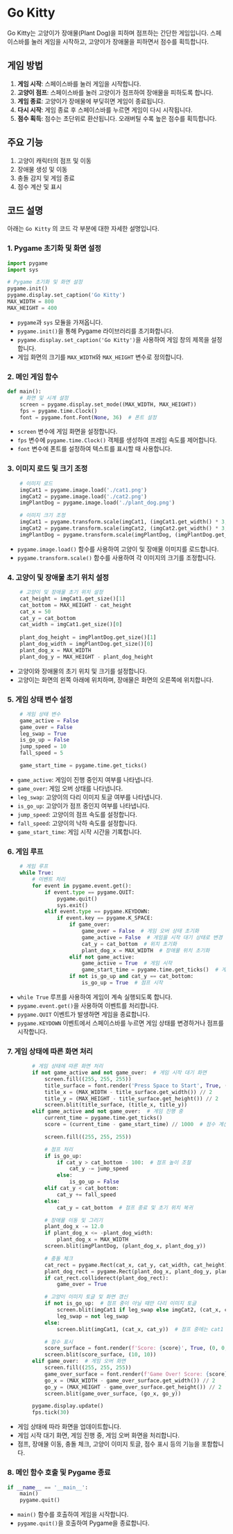 # Go Kitty

Go Kitty는 고양이가 장애물(Plant Dog)을 피하며 점프하는 간단한 게임입니다. 스페이스바를 눌러 게임을 시작하고, 고양이가 장애물을 피하면서 점수를 획득합니다.


## 게임 방법

1. **게임 시작**: 스페이스바를 눌러 게임을 시작합니다.
2. **고양이 점프**: 스페이스바를 눌러 고양이가 점프하여 장애물을 피하도록 합니다.
3. **게임 종료**: 고양이가 장애물에 부딪히면 게임이 종료됩니다.
4. **다시 시작**: 게임 종료 후 스페이스바를 누르면 게임이 다시 시작됩니다.
5. **점수 획득**: 점수는 초단위로 환산됩니다. 오래버틸 수록 높은 점수를 획득합니다.

## 주요 기능
1. 고양이 캐릭터의 점프 및 이동
2. 장애물 생성 및 이동
3. 충돌 감지 및 게임 종료
4. 점수 계산 및 표시

## 코드 설명
아래는 `Go Kitty` 의 코드 각 부분에 대한 자세한 설명입니다.

### 1. Pygame 초기화 및 화면 설정
```python
import pygame
import sys

# Pygame 초기화 및 화면 설정
pygame.init()
pygame.display.set_caption('Go Kitty')
MAX_WIDTH = 800
MAX_HEIGHT = 400
```
- `pygame`과 `sys` 모듈을 가져옵니다.
- `pygame.init()`을 통해 Pygame 라이브러리를 초기화합니다.
- `pygame.display.set_caption('Go Kitty')`을 사용하여 게임 창의 제목을 설정합니다.
- 게임 화면의 크기를 `MAX_WIDTH`와 `MAX_HEIGHT` 변수로 정의합니다.

### 2. 메인 게임 함수
```python
def main():
    # 화면 및 시계 설정
    screen = pygame.display.set_mode((MAX_WIDTH, MAX_HEIGHT))
    fps = pygame.time.Clock()
    font = pygame.font.Font(None, 36)  # 폰트 설정
```
- `screen` 변수에 게임 화면을 설정합니다.
- `fps` 변수에 `pygame.time.Clock()` 객체를 생성하여 프레임 속도를 제어합니다.
- `font` 변수에 폰트를 설정하여 텍스트를 표시할 때 사용합니다.

### 3. 이미지 로드 및 크기 조정
```python
    # 이미지 로드
    imgCat1 = pygame.image.load('./cat1.png')
    imgCat2 = pygame.image.load('./cat2.png')
    imgPlantDog = pygame.image.load('./plant_dog.png')

    # 이미지 크기 조정
    imgCat1 = pygame.transform.scale(imgCat1, (imgCat1.get_width() * 3, imgCat1.get_height() * 3))
    imgCat2 = pygame.transform.scale(imgCat2, (imgCat2.get_width() * 3, imgCat2.get_height() * 3))
    imgPlantDog = pygame.transform.scale(imgPlantDog, (imgPlantDog.get_width() * 2, imgPlantDog.get_height() * 2))
```
- `pygame.image.load()` 함수를 사용하여 고양이 및 장애물 이미지를 로드합니다.
- `pygame.transform.scale()` 함수를 사용하여 각 이미지의 크기를 조정합니다.

### 4. 고양이 및 장애물 초기 위치 설정
```python
    # 고양이 및 장애물 초기 위치 설정
    cat_height = imgCat1.get_size()[1]
    cat_bottom = MAX_HEIGHT - cat_height
    cat_x = 50
    cat_y = cat_bottom
    cat_width = imgCat1.get_size()[0]
    
    plant_dog_height = imgPlantDog.get_size()[1]
    plant_dog_width = imgPlantDog.get_size()[0]
    plant_dog_x = MAX_WIDTH
    plant_dog_y = MAX_HEIGHT - plant_dog_height
```
- 고양이와 장애물의 초기 위치 및 크기를 설정합니다.
- 고양이는 화면의 왼쪽 아래에 위치하며, 장애물은 화면의 오른쪽에 위치합니다.

### 5. 게임 상태 변수 설정
```python
    # 게임 상태 변수
    game_active = False
    game_over = False
    leg_swap = True
    is_go_up = False
    jump_speed = 10
    fall_speed = 5

    game_start_time = pygame.time.get_ticks()
```
- `game_active`: 게임이 진행 중인지 여부를 나타냅니다.
- `game_over`: 게임 오버 상태를 나타냅니다.
- `leg_swap`: 고양이의 다리 이미지 토글 여부를 나타냅니다.
- `is_go_up`: 고양이가 점프 중인지 여부를 나타냅니다.
- `jump_speed`: 고양이의 점프 속도를 설정합니다.
- `fall_speed`: 고양이의 낙하 속도를 설정합니다.
- `game_start_time`: 게임 시작 시간을 기록합니다.

### 6. 게임 루프
```python
    # 게임 루프
    while True:
        # 이벤트 처리
        for event in pygame.event.get():
            if event.type == pygame.QUIT:
                pygame.quit()
                sys.exit()
            elif event.type == pygame.KEYDOWN:
                if event.key == pygame.K_SPACE:
                    if game_over:
                        game_over = False  # 게임 오버 상태 초기화
                        game_active = False  # 게임을 시작 대기 상태로 변경
                        cat_y = cat_bottom  # 위치 초기화
                        plant_dog_x = MAX_WIDTH  # 장애물 위치 초기화
                    elif not game_active:
                        game_active = True  # 게임 시작
                        game_start_time = pygame.time.get_ticks()  # 게임 시작 시간 설정
                    if not is_go_up and cat_y == cat_bottom:
                        is_go_up = True  # 점프 시작
```
- `while True` 루프를 사용하여 게임이 계속 실행되도록 합니다.
- `pygame.event.get()`을 사용하여 이벤트를 처리합니다.
- `pygame.QUIT` 이벤트가 발생하면 게임을 종료합니다.
- `pygame.KEYDOWN` 이벤트에서 스페이스바를 누르면 게임 상태를 변경하거나 점프를 시작합니다.

### 7. 게임 상태에 따른 화면 처리
```python
        # 게임 상태에 따른 화면 처리
        if not game_active and not game_over:  # 게임 시작 대기 화면
            screen.fill((255, 255, 255))
            title_surface = font.render('Press Space to Start', True, (0, 0, 0))
            title_x = (MAX_WIDTH - title_surface.get_width()) // 2
            title_y = (MAX_HEIGHT - title_surface.get_height()) // 2
            screen.blit(title_surface, (title_x, title_y))
        elif game_active and not game_over:  # 게임 진행 중
            current_time = pygame.time.get_ticks()
            score = (current_time - game_start_time) // 1000  # 점수 계산

            screen.fill((255, 255, 255))

            # 점프 처리
            if is_go_up:
                if cat_y > cat_bottom - 100:  # 점프 높이 조절
                    cat_y -= jump_speed
                else:
                    is_go_up = False
            elif cat_y < cat_bottom:
                cat_y += fall_speed
            else:
                cat_y = cat_bottom  # 점프 종료 및 초기 위치 복귀

            # 장애물 이동 및 그리기
            plant_dog_x -= 12.0
            if plant_dog_x <= -plant_dog_width:
                plant_dog_x = MAX_WIDTH
            screen.blit(imgPlantDog, (plant_dog_x, plant_dog_y))

            # 충돌 체크
            cat_rect = pygame.Rect(cat_x, cat_y, cat_width, cat_height)
            plant_dog_rect = pygame.Rect(plant_dog_x, plant_dog_y, plant_dog_width, plant_dog_height)
            if cat_rect.colliderect(plant_dog_rect):
                game_over = True

            # 고양이 이미지 토글 및 화면 갱신
            if not is_go_up:  # 점프 중이 아닐 때만 다리 이미지 토글
                screen.blit(imgCat1 if leg_swap else imgCat2, (cat_x, cat_y))
                leg_swap = not leg_swap
            else:
                screen.blit(imgCat1, (cat_x, cat_y))  # 점프 중에는 cat1 이미지 사용

            # 점수 표시
            score_surface = font.render(f'Score: {score}', True, (0, 0, 0))
            screen.blit(score_surface, (10, 10))
        elif game_over:  # 게임 오버 화면
            screen.fill((255, 255, 255))
            game_over_surface = font.render(f'Game Over! Score: {score} - Press Space to Restart', True, (0, 0, 0))
            go_x = (MAX_WIDTH - game_over_surface.get_width()) // 2
            go_y = (MAX_HEIGHT - game_over_surface.get_height()) // 2
            screen.blit(game_over_surface, (go_x, go_y))

        pygame.display.update()
        fps.tick(30)
```
- 게임 상태에 따라 화면을 업데이트합니다.
- 게임 시작 대기 화면, 게임 진행 중, 게임 오버 화면을 처리합니다.
- 점프, 장애물 이동, 충돌 체크, 고양이 이미지 토글, 점수 표시 등의 기능을 포함합니다.

### 8. 메인 함수 호출 및 Pygame 종료
```python
if __name__ == '__main__':
    main()
    pygame.quit()
```
- `main()` 함수를 호출하여 게임을 시작합니다.
- `pygame.quit()`을 호출하여 Pygame을 종료합니다.

